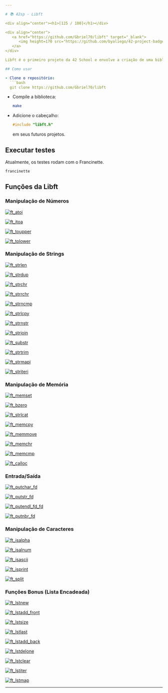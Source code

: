 ```yaml
---

# 📚 42sp - Libft

<div align="center"><h1>[125 / 100]</h1></div>

<div align="center">
   <a href="https://github.com/Gbriel70/libft" target="_blank">
      <img height=170 src="https://github.com/byaliego/42-project-badges/blob/main/badges/libftm.png" hspace = "10">
   </a>
</div>

Libft é o primeiro projeto da 42 School e envolve a criação de uma biblioteca personalizada em C que implementa várias funções da biblioteca padrão.

## Como usar

- Clone o repositório:
  ```bash
  git clone https://github.com/Gbriel70/libft
  ```

- Compile a biblioteca:
  ```bash
  make
  ```

- Adicione o cabeçalho:
  ```c
  #include "libft.h"
  ```
  em seus futuros projetos.

## Executar testes

Atualmente, os testes rodam com o Francinette.

```bash
francinette
```

## Funções da Libft

### Manipulação de Números
[![ft_atoi](https://img.shields.io/badge/LIBFT-ft__atoi-skyblue?style=for-the-badge&logo=42)](https://github.com/Gbriel70/libft/blob/main/ft_atoi.c)

[![ft_itoa](https://img.shields.io/badge/LIBFT-ft__itoa-skyblue?style=for-the-badge&logo=42)](https://github.com/Gbriel70/libft/blob/main/ft_itoa.c)

[![ft_toupper](https://img.shields.io/badge/LIBFT-ft__toupper-skyblue?style=for-the-badge&logo=42)](https://github.com/Gbriel70/libft/blob/main/ft_toupper.c)

[![ft_tolower](https://img.shields.io/badge/LIBFT-ft__tolower-skyblue?style=for-the-badge&logo=42)](https://github.com/Gbriel70/libft/blob/main/ft_tolower.c)

### Manipulação de Strings
[![ft_strlen](https://img.shields.io/badge/LIBFT-ft__strlen-skyblue?style=for-the-badge&logo=42)](https://github.com/Gbriel70/libft/blob/main/ft_strlen.c)

[![ft_strdup](https://img.shields.io/badge/LIBFT-ft__strdup-skyblue?style=for-the-badge&logo=42)](https://github.com/Gbriel70/libft/blob/main/ft_strdup.c)

[![ft_strchr](https://img.shields.io/badge/LIBFT-ft__strchr-skyblue?style=for-the-badge&logo=42)](https://github.com/Gbriel70/libft/blob/main/ft_strchr.c)

[![ft_strrchr](https://img.shields.io/badge/LIBFT-ft__strrchr-skyblue?style=for-the-badge&logo=42)](https://github.com/Gbriel70/libft/blob/main/ft_strrchr.c)

[![ft_strncmp](https://img.shields.io/badge/LIBFT-ft__strncmp-skyblue?style=for-the-badge&logo=42)](https://github.com/Gbriel70/libft/blob/main/ft_strncmp.c)

[![ft_strlcpy](https://img.shields.io/badge/LIBFT-ft__strlcpy-skyblue?style=for-the-badge&logo=42)](https://github.com/Gbriel70/libft/blob/main/ft_strlcpy.c)

[![ft_strnstr](https://img.shields.io/badge/LIBFT-ft__strnstr-skyblue?style=for-the-badge&logo=42)](https://github.com/Gbriel70/libft/blob/main/ft_strnstr.c)

[![ft_strjoin](https://img.shields.io/badge/LIBFT-ft__strjoin-skyblue?style=for-the-badge&logo=42)](https://github.com/Gbriel70/libft/blob/main/ft_strjoin.c)

[![ft_substr](https://img.shields.io/badge/LIBFT-ft__substr-skyblue?style=for-the-badge&logo=42)](https://github.com/Gbriel70/libft/blob/main/ft_substr.c)

[![ft_strtrim](https://img.shields.io/badge/LIBFT-ft__strtrim-skyblue?style=for-the-badge&logo=42)](https://github.com/Gbriel70/libft/blob/main/ft_strtrim.c)

[![ft_strmapi](https://img.shields.io/badge/LIBFT-ft__strmapi-skyblue?style=for-the-badge&logo=42)](https://github.com/Gbriel70/libft/blob/main/ft_strmapi.c)

[![ft_striteri](https://img.shields.io/badge/LIBFT-ft__striteri-skyblue?style=for-the-badge&logo=42)](https://github.com/Gbriel70/libft/blob/main/ft_striteri.c)

### Manipulação de Memória
[![ft_memset](https://img.shields.io/badge/LIBFT-ft__memset-skyblue?style=for-the-badge&logo=42)](https://github.com/Gbriel70/libft/blob/main/ft_memset.c)

[![ft_bzero](https://img.shields.io/badge/LIBFT-ft__bzero-skyblue?style=for-the-badge&logo=42)](https://github.com/Gbriel70/libft/blob/main/ft_bzero.c)

[![ft_strlcat](https://img.shields.io/badge/LIBFT-ft__strlcat-skyblue?style=for-the-badge&logo=42)](https://github.com/Gbriel70/libft/blob/main/ft_strlcat.c)

[![ft_memcpy](https://img.shields.io/badge/LIBFT-ft__memcpy-skyblue?style=for-the-badge&logo=42)](https://github.com/Gbriel70/libft/blob/main/ft_memcpy.c)

[![ft_memmove](https://img.shields.io/badge/LIBFT-ft__memmove-skyblue?style=for-the-badge&logo=42)](https://github.com/Gbriel70/libft/blob/main/ft_memmove.c)

[![ft_memchr](https://img.shields.io/badge/LIBFT-ft__memchr-skyblue?style=for-the-badge&logo=42)](https://github.com/Gbriel70/libft/blob/main/ft_memchr.c)

[![ft_memcmp](https://img.shields.io/badge/LIBFT-ft__memcmp-skyblue?style=for-the-badge&logo=42)](https://github.com/Gbriel70/libft/blob/main/ft_memcmp.c)

[![ft_calloc](https://img.shields.io/badge/LIBFT-ft__calloc-skyblue?style=for-the-badge&logo=42)](https://github.com/Gbriel70/libft/blob/main/ft_calloc.c)

### Entrada/Saída
[![ft_putchar_fd](https://img.shields.io/badge/LIBFT-ft__putchar_fd-skyblue?style=for-the-badge&logo=42)](https://github.com/Gbriel70/libft/blob/main/ft_putchar_fd.c)

[![ft_putstr_fd](https://img.shields.io/badge/LIBFT-ft__putstr_fd-skyblue?style=for-the-badge&logo=42)](https://github.com/Gbriel70/libft/blob/main/ft_putstr_fd.c)

[![ft_putendl_fd_fd](https://img.shields.io/badge/LIBFT-ft__putendl_fd-skyblue?style=for-the-badge&logo=42)](https://github.com/Gbriel70/libft/blob/main/ft_putendl_fd.c)

[![ft_putnbr_fd](https://img.shields.io/badge/LIBFT-ft__putnbr_fd-skyblue?style=for-the-badge&logo=42)](https://github.com/Gbriel70/libft/blob/main/ft_putnbr_fd.c)

### Manipulação de Caracteres
[![ft_isalpha](https://img.shields.io/badge/LIBFT-ft__isalpha-skyblue?style=for-the-badge&logo=42)](https://github.com/Gbriel70/libft/blob/main/ft_isalpha.c)

[![ft_isalnum](https://img.shields.io/badge/LIBFT-ft__isalnum-skyblue?style=for-the-badge&logo=42)](https://github.com/Gbriel70/libft/blob/main/ft_isalnum.c)

[![ft_isascii](https://img.shields.io/badge/LIBFT-ft__isascii-skyblue?style=for-the-badge&logo=42)](https://github.com/Gbriel70/libft/blob/main/ft_isascii.c)

[![ft_isprint](https://img.shields.io/badge/LIBFT-ft__isprint-skyblue?style=for-the-badge&logo=42)](https://github.com/Gbriel70/libft/blob/main/ft_isprint.c)

[![ft_split](https://img.shields.io/badge/LIBFT-ft__split-skyblue?style=for-the-badge&logo=42)](https://github.com/Gbriel70/libft/blob/main/ft_split.c)

### Funções Bonus (Lista Encadeada)
[![ft_lstnew](https://img.shields.io/badge/LIBFT-ft__lstnew-skyblue?style=for-the-badge&logo=42)](https://github.com/Gbriel70/libft/blob/main/ft_lstnew.c)

[![ft_lstadd_front](https://img.shields.io/badge/LIBFT-ft__lstadd__front-skyblue?style=for-the-badge&logo=42)](https://github.com/Gbriel70/libft/blob/main/ft_lstadd_front.c)

[![ft_lstsize](https://img.shields.io/badge/LIBFT-ft__lstsize-skyblue?style=for-the-badge&logo=42)](https://github.com/Gbriel70/libft/blob/main/ft_lstsize.c)

[![ft_lstlast](https://img.shields.io/badge/LIBFT-ft__lstlast-skyblue?style=for-the-badge&logo=42)](https://github.com/Gbriel70/libft/blob/main/ft_lstlast.c)

[![ft_lstadd_back](https://img.shields.io/badge/LIBFT-ft__lstadd__back-skyblue?style=for-the-badge&logo=42)](https://github.com/Gbriel70/libft/blob/main/ft_lstadd_back.c)

[![ft_lstdelone](https://img.shields.io/badge/LIBFT-ft__lstdelone-skyblue?style=for-the-badge&logo=42)](https://github.com/Gbriel70/libft/blob/main/ft__lstdelone.c)

[![ft_lstclear](https://img.shields.io/badge/LIBFT-ft__lstclear-skyblue?style=for-the-badge&logo=42)](https://github.com/Gbriel70/libft/blob/main/ft_lstclear.c)

[![ft_lstiter](https://img.shields.io/badge/LIBFT-ft__lstiter-skyblue?style=for-the-badge&logo=42)](https://github.com/Gbriel70/libft/blob/main/ft_lstiter.c)

[![ft_lstmap](https://img.shields.io/badge/LIBFT-ft__lstmap-skyblue?style=for-the-badge&logo=42)](https://github.com/Gbriel70/libft/blob/main/ft_lstmap.c)

---
```

